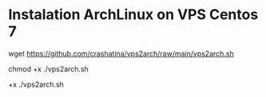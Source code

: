 # Instalation ArchLinux on VPS Centos 7

wget https://github.com/crashatina/vps2arch/raw/main/vps2arch.sh

chmod +x ./vps2arch.sh

+x ./vps2arch.sh
